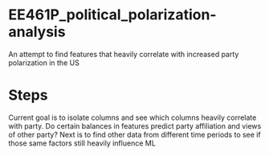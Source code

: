# EE461P_political_polarization-analysis
An attempt to find features that heavily correlate with increased party polarization in the US

# Steps
Current goal is to isolate columns and see which columns heavily correlate with party. Do certain balances in features predict party affiliation and views of other party?
Next is to find other data from different time periods to see if those same factors still heavily influence ML
